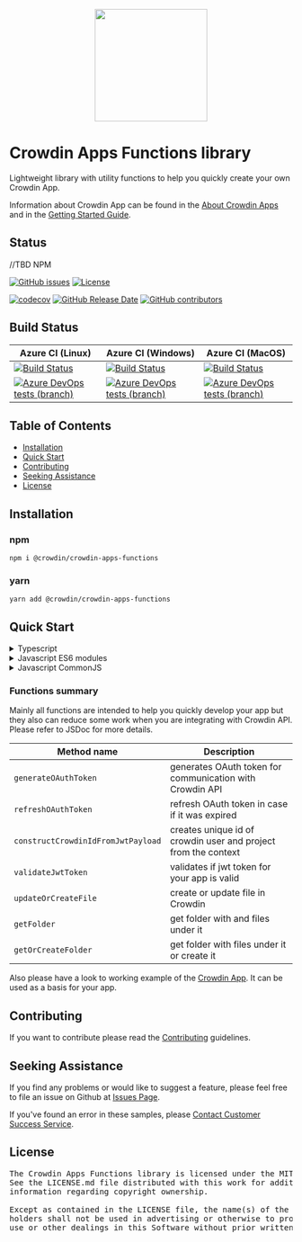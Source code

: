 [<p align='center'><img src='https://support.crowdin.com/assets/logos/crowdin-dark-symbol.png' data-canonical-src='https://support.crowdin.com/assets/logos/crowdin-dark-symbol.png' width='200' height='200' align='center'/></p>](https://crowdin.com)

# Crowdin Apps Functions library

Lightweight library with utility functions to help you quickly create your own Crowdin App.

Information about Crowdin App can be found in the [About Crowdin Apps](https://support.crowdin.com/crowdin-apps/) and in the [Getting Started Guide](https://support.crowdin.com/crowdin-apps-introduction/).

## Status

//TBD NPM

[![GitHub issues](https://img.shields.io/github/issues/crowdin/crowdin-apps-functions?cacheSeconds=3600)](https://github.com/crowdin/crowdin-apps-functions/issues)
[![License](https://img.shields.io/github/license/crowdin/crowdin-apps-functions?cacheSeconds=3600)](https://github.com/crowdin/crowdin-apps-functions/blob/master/LICENSE)

[![codecov](https://codecov.io/gh/crowdin/crowdin-apps-functions/branch/main/graph/badge.svg)](https://codecov.io/gh/crowdin/crowdin-apps-functions)
[![GitHub Release Date](https://img.shields.io/github/release-date/crowdin/crowdin-apps-functions?cacheSeconds=3600)](https://github.com/crowdin/crowdin-apps-functions/releases)
[![GitHub contributors](https://img.shields.io/github/contributors/crowdin/crowdin-apps-functions?cacheSeconds=3600)](https://github.com/crowdin/crowdin-apps-functions/graphs/contributors)

## Build Status

| Azure CI (Linux) | Azure CI (Windows) | Azure CI (MacOS) |
|--------------------|------------------|------------------|
|[![Build Status](https://dev.azure.com/crowdin/crowdin-apps-functions/_apis/build/status/Ubuntu?branchName=main)](https://dev.azure.com/crowdin/crowdin-apps-functions/_build/latest?definitionId=35&branchName=main)|[![Build Status](https://dev.azure.com/crowdin/crowdin-apps-functions/_apis/build/status/Windows?branchName=main)](https://dev.azure.com/crowdin/crowdin-apps-functions/_build/latest?definitionId=37&branchName=main)|[![Build Status](https://dev.azure.com/crowdin/crowdin-apps-functions/_apis/build/status/MacOS?branchName=main)](https://dev.azure.com/crowdin/crowdin-apps-functions/_build/latest?definitionId=36&branchName=main)
|[![Azure DevOps tests (branch)](https://img.shields.io/azure-devops/tests/crowdin/crowdin-apps-functions/35/main?cacheSeconds=1800)](https://dev.azure.com/crowdin/crowdin-apps-functions/_build/latest?definitionId=35&branchName=main)|[![Azure DevOps tests (branch)](https://img.shields.io/azure-devops/tests/crowdin/crowdin-apps-functions/37/main?cacheSeconds=1800)](https://dev.azure.com/crowdin/crowdin-apps-functions/_build/latest?definitionId=37&branchName=main)|[![Azure DevOps tests (branch)](https://img.shields.io/azure-devops/tests/crowdin/crowdin-apps-functions/36/main?cacheSeconds=1800)](https://dev.azure.com/crowdin/crowdin-apps-functions/_build/latest?definitionId=36&branchName=main)

## Table of Contents
* [Installation](#installation)
* [Quick Start](#quick-start)
* [Contributing](#contributing)
* [Seeking Assistance](#seeking-assistance)
* [License](#license)

## Installation

### npm
  `npm i @crowdin/crowdin-apps-functions`

### yarn
  `yarn add @crowdin/crowdin-apps-functions`

## Quick Start

<details>
<summary>Typescript</summary>

```typescript
import { generateOAuthToken } from '@crowdin/crowdin-apps-functions';

generateOAuthToken('app_client_id', 'app_client_secret', 'code_from_install_event');
```

</details>

<details>
<summary>Javascript ES6 modules</summary>

```javascript
import { generateOAuthToken } from '@crowdin/crowdin-apps-functions';

generateOAuthToken('app_client_id', 'app_client_secret', 'code_from_install_event');
```

</details>

<details>
<summary>Javascript CommonJS</summary>

```javascript
const crowdinFunctions = require('@crowdin/crowdin-apps-functions');

crowdinFunctions.generateOAuthToken('app_client_id', 'app_client_secret', 'code_from_install_event');
```

</details>

### Functions summary

Mainly all functions are intended to help you quickly develop your app but they also can reduce some work when you are integrating with Crowdin API.
Please refer to JSDoc for more details.

| Method name                        | Description                                                    |
|------------------------------------|----------------------------------------------------------------|
| `generateOAuthToken`               | generates OAuth token for communication with Crowdin API       |
| `refreshOAuthToken`                | refresh OAuth token in case if it was expired                  |
| `constructCrowdinIdFromJwtPayload` | creates unique id of crowdin user and project from the context |
| `validateJwtToken`                 | validates if jwt token for your app is valid                   |
| `updateOrCreateFile`               | create or update file in Crowdin                               |
| `getFolder`                        | get folder with and files under it                             |
| `getOrCreateFolder`                | get folder with files under it or create it                    |

Also please have a look to working example of the [Crowdin App](https://github.com/crowdin/create-crowdin-app). It can be used as a basis for your app.

## Contributing
If you want to contribute please read the [Contributing](/CONTRIBUTING.md) guidelines.

## Seeking Assistance
If you find any problems or would like to suggest a feature, please feel free to file an issue on Github at [Issues Page](https://github.com/crowdin/crowdin-apps-functions/issues).

If you've found an error in these samples, please [Contact Customer Success Service](https://crowdin.com/contacts).

## License
<pre>
The Crowdin Apps Functions library is licensed under the MIT License. 
See the LICENSE.md file distributed with this work for additional 
information regarding copyright ownership.

Except as contained in the LICENSE file, the name(s) of the above copyright
holders shall not be used in advertising or otherwise to promote the sale,
use or other dealings in this Software without prior written authorization.
</pre>
